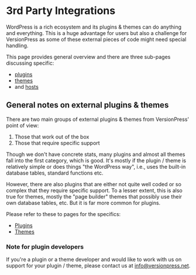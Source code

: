 # 3rd Party Integrations #

WordPress is a rich ecosystem and its plugins & themes can do anything and everything. This is a huge advantage for users but also a challenge for VersionPress as some of these external pieces of code might need special handling.

This page provides general overview and there are three sub-pages discussing specific:

 * [plugins](./plugins.md)
 * [themes](./themes.md)
 * and [hosts](./hosts.md)


## General notes on external plugins & themes

There are two main groups of external plugins & themes from VersionPress' point of view:

 1. Those that work out of the box
 2. Those that require specific support

Though we don't have concrete stats, many plugins and almost all themes fall into the first category, which is good. It's mostly if the plugin / theme is relatively simple or does things "the WordPress way", i.e., uses the built-in database tables, standard functions etc.

However, there are also plugins that are either not quite well coded or so complex that they require specific support. To a lesser extent, this is also true for themes, mostly the "page builder" themes that possibly use their own database tables, etc. But it is far more common for plugins.

Please refer to these to pages for the specifics:

 * [Plugins](./plugins.md)
 * [Themes](./themes.md)


### Note for plugin developers

If you're a plugin or a theme developer and would like to work with us on support for your plugin / theme, please contact us at info@versionpress.net.
